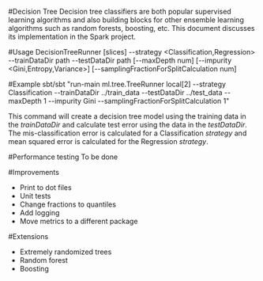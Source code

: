 #Decision Tree
Decision tree classifiers are both popular supervised learning algorithms and also building blocks for other ensemble learning algorithms such as random forests, boosting, etc. This document discusses its implementation in the Spark project.

#Usage
DecisionTreeRunner <master>[slices] --strategy <Classification,Regression> --trainDataDir path --testDataDir path [--maxDepth num] [--impurity <Gini,Entropy,Variance>] [--samplingFractionForSplitCalculation num] 
  

#Example
sbt/sbt "run-main ml.tree.TreeRunner local[2] --strategy Classification --trainDataDir ../train_data --testDataDir ../test_data --maxDepth 1 --impurity Gini --samplingFractionForSplitCalculation 1"

This command will create a decision tree model using the training data in the *trainDataDir* and calculate test error using the data in the *testDataDir*. The mis-classification error is calculated for a Classification *strategy* and mean squared error is calculated for the Regression *strategy*.

#Performance testing
To be done

#Improvements
* Print to dot files
* Unit tests
* Change fractions to quantiles
* Add logging
* Move metrics to a different package

#Extensions
* Extremely randomized trees
* Random forest
* Boosting
